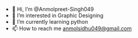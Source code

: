 - 👋 Hi, I’m @Anmolpreet-Singh049
- 👀 I’m interested in Graphic Designing
- 🌱 I’m currently learning python
- 📫 How to reach me anmolsidhu049@gmail.com

<!---
Anmolpreet-Singh049/Anmolpreet-Singh049 is a ✨ special ✨ repository because its `README.md` (this file) appears on your GitHub profile.
You can click the Preview link to take a look at your changes.
--->
